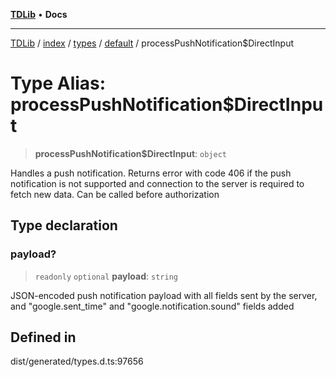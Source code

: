 [**TDLib**](../../../../../../README.md) • **Docs**

***

[TDLib](../../../../../../modules.md) / [index](../../../../../README.md) / [types](../../../README.md) / [default](../README.md) / processPushNotification$DirectInput

# Type Alias: processPushNotification$DirectInput

> **processPushNotification$DirectInput**: `object`

Handles a push notification. Returns error with code 406 if the push notification is not supported and connection to the server is required to fetch new data. Can be called before authorization

## Type declaration

### payload?

> `readonly` `optional` **payload**: `string`

JSON-encoded push notification payload with all fields sent by the server, and "google.sent_time" and "google.notification.sound" fields added

## Defined in

dist/generated/types.d.ts:97656
